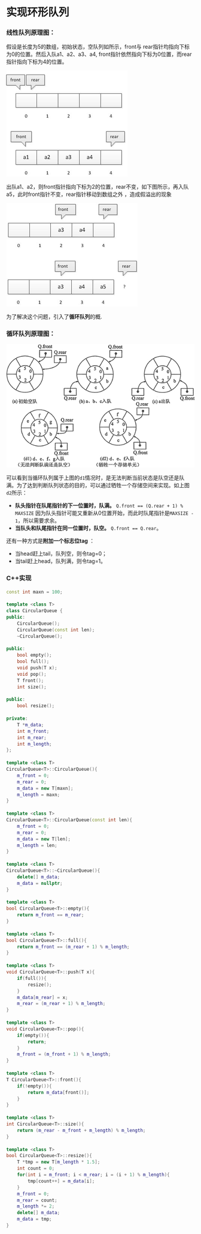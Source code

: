 # 实现环形队列

### 线性队列原理图：

假设是长度为5的数组，初始状态，空队列如所示，front与 rear指针均指向下标为0的位置。然后入队a1、a2、a3、a4, front指针依然指向下标为0位置，而rear指针指向下标为4的位置。

![](../../.gitbook/assets/image%20%2858%29.png)

出队a1、a2，则front指针指向下标为2的位置，rear不变，如下图所示，再入队a5，此时front指针不变，rear指针移动到数组之外 ，造成假溢出的现象

![](../../.gitbook/assets/image%20%2859%29.png)

为了解决这个问题，引入了**循环队列**的概.

### 循环队列原理图：

![](../../.gitbook/assets/image%20%2855%29.png)

可以看到当循环队列属于上图的`d1`情况时，是无法判断当前状态是队空还是队满。为了达到判断队列状态的目的，可以通过牺牲一个存储空间来实现。如上图`d2`所示：

* **队头指针在队尾指针的下一位置时，队满。** `Q.front == (Q.rear + 1) % MAXSIZE` 因为队头指针可能又重新从0位置开始，而此时队尾指针是`MAXSIZE - 1`，所以需要求余。
* **当队头和队尾指针在同一位置时，队空。** `Q.front == Q.rear`。

还有一种方式是**附加一个标志位tag** ：

* 当head赶上tail，队列空，则令tag=0；
* 当tail赶上head，队列满，则令tag=1。

### C++实现

```cpp
const int maxn = 100;

template <class T>
class CircularQueue {
public:
    CircularQueue();
    CircularQueue(const int len);
    ~CircularQueue();

public:
    bool empty();
    bool full();
    void push(T x);
    void pop();
    T front();
    int size();

public:
    bool resize();

private:
    T *m_data;
    int m_front;
    int m_rear;
    int m_length;
};

template <class T>
CircularQueue<T>::CircularQueue(){
    m_front = 0;
    m_rear = 0;
    m_data = new T[maxn];
    m_length = maxn;
}

template <class T>
CircularQueue<T>::CircularQueue(const int len){
    m_front = 0;
    m_rear = 0;
    m_data = new T[len];
    m_length = len;
}

template <class T>
CircularQueue<T>::~CircularQueue(){
    delete[] m_data;
    m_data = nullptr;
}

template <class T>
bool CircularQueue<T>::empty(){
    return m_front == m_rear;
}

template <class T>
bool CircularQueue<T>::full(){
    return m_front == (m_rear + 1) % m_length;
}

template <class T>
void CircularQueue<T>::push(T x){
    if(full()){
        resize();
    }
    m_data[m_rear] = x;
    m_rear = (m_rear + 1) % m_length;
}

template <class T>
void CircularQueue<T>::pop(){
    if(empty()){
        return;
    }
    m_front = (m_front + 1) % m_length;
}

template <class T>
T CircularQueue<T>::front(){
    if(!empty()){
        return m_data[front()];
    }
}

template <class T>
int CircularQueue<T>::size(){
    return (m_rear - m_front + m_length) % m_length;
}

template <class T>
bool CircularQueue<T>::resize(){
    T *tmp = new T[m_length * 1.5];
    int count = 0;
    for(int i = m_front; i < m_rear; i = (i + 1) % m_length){
        tmp[count++] = m_data[i];
    }
    m_front = 0;
    m_rear = count;
    m_length *= 2;
    delete[] m_data;
    m_data = tmp;
}
```



